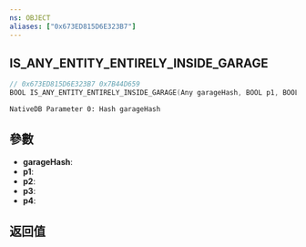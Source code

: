```yaml
---
ns: OBJECT
aliases: ["0x673ED815D6E323B7"]
---
```

## IS_ANY_ENTITY_ENTIRELY_INSIDE_GARAGE

```c
// 0x673ED815D6E323B7 0x7B44D659
BOOL IS_ANY_ENTITY_ENTIRELY_INSIDE_GARAGE(Any garageHash, BOOL p1, BOOL p2, BOOL p3, Any p4);
```

```
NativeDB Parameter 0: Hash garageHash
```

## 參數
* **garageHash**: 
* **p1**: 
* **p2**: 
* **p3**: 
* **p4**: 

## 返回值
